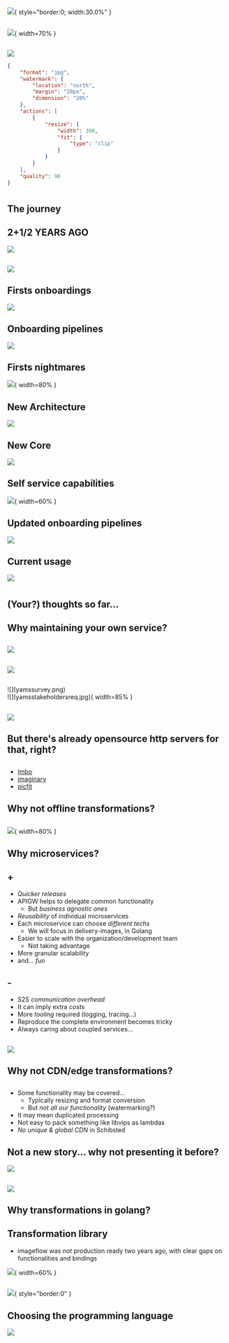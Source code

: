 #

##
![](yamsLogo.png){ style="border:0; width:30.0%" }

##
![](portal_screenshot.png){ width=70% }

## 
![](yams_image_test.jpeg)
```json
{
    "format": "jpg",
    "watermark": {
        "location": "north",
        "margin": "20px",
        "dimension": "20%"
    },
    "actions": [
        {
            "resize": {
                "width": 300,
                "fit": {
                    "type": "clip"
                }
            }
        }
    ],
    "quality": 90
}
```

#

## The journey

## 2+1/2 YEARS AGO
![](apiV0Arch.png)

##
![](oldRequestCount.png)

## Firsts onboardings
![](onboardingsArriving.png)

## Onboarding pipelines
![](oldOnboardingPipeline.png)

## Firsts nightmares
![](incidentReport.jpg){ width=80% }

<!--
##
![](firstsSpikes.png)

##
![](fastlyIncident.png)

## First (quite manual) release process
![](oldReleaseProcess.png)
-->
## New Architecture
![](apiV1Arch.png)

## New Core
![](openCvToVips.png)

## Self service capabilities
![](selfservice.png){ width=60% }

## Updated onboarding pipelines
![](updatedAdoption.png)

## Current usage
![](currentStats.png)

# 

## (Your?) thoughts so far...

## Why maintaining your own service? 

##
![](pricing.png)

##
![](availability.png)

## 
<div id="left">
![](yamssurvey.png)
</div>
<div id="right">
![](yamsstakeholdersreq.jpg){ width=85% }
</div>

##
![](yapolatency.png)

## But there's already opensource http servers for that, right?

##

* [Imbo](https://github.com/imbo/imbo)
* [imaginary](https://github.com/h2non/imaginary)
* [picfit](https://github.com/thoas/picfit)

## Why not offline transformations?

##
![](yamscontentsreport.png){ width=80% }

## Why microservices?

## +
* *Quicker releases*
* APIGW helps to delegate common functionality
    * But *business agnostic ones*
* *Reusability* of individual microservices
* Each microservice can choose *different techs* 
    * We will focus in delivery-images, in Golang
* Easier to scale with the organization/development team
    * Not taking advantage
* More granular scalability
* and... *fun*

## -
* S2S *communication overhead*
* It can imply extra *costs*
* More *tooling* required (logging, tracing...)
* Reproduce the complete environment becomes tricky
* Always caring about coupled services...
    
##     
    
![](sleepDomainDrivenDesign.jpeg)

## Why not CDN/edge transformations?

##

* Some functionality may be covered...
    * Typically resizing and format conversion
    * But *not all our functionality* (watermarking?)
* It may mean duplicated processing
* Not easy to pack something like libvips as lambdas
* *No unique & global CDN* in Schibsted

## Not a new story... why not presenting it before?

![](imageservice_2.jpg)

##

![](fireman.jpg)

## Why transformations in golang?

## Transformation library
* imageflow was not production ready two years ago, with clear gaps on functionalities and bindings

![](libvipsBench.png){ width=60% }

##
![](myring.gif){ style="border:0" }

## Choosing the programming language 
![](deliveryImagesLang.jpg)
